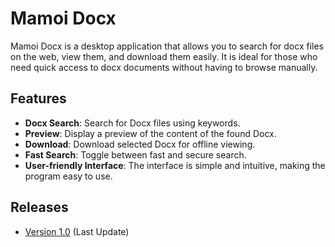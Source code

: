 # Mamoi Docx

Mamoi Docx is a desktop application that allows you to search for docx files on the web, view them, and download them easily. It is ideal for those who need quick access to docx documents without having to browse manually.

## Features

- **Docx Search**: Search for Docx files using keywords.
- **Preview**: Display a preview of the content of the found Docx.
- **Download**: Download selected Docx for offline viewing.
- **Fast Search**: Toggle between fast and secure search.
- **User-friendly Interface**: The interface is simple and intuitive, making the program easy to use.

## Releases
- [Version 1.0](https://github.com/xHellish/Mamoi-Docx/releases/download/v1.0.0/Mamoi-DOCX_v1.0.exe) (Last Update)
